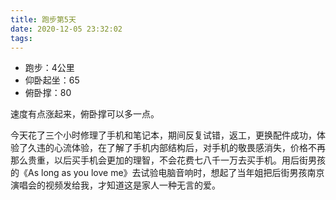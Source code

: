 ```yaml
---
title: 跑步第5天
date: 2020-12-05 23:32:02
tags:
---
```


- 跑步：4公里
- 仰卧起坐：65
- 俯卧撑：80

速度有点涨起来，俯卧撑可以多一点。

今天花了三个小时修理了手机和笔记本，期间反复试错，返工，更换配件成功，体验了久违的心流体验，在了解了手机内部结构后，对手机的敬畏感消失，价格不再那么贵重，以后买手机会更加的理智，不会花费七八千一万去买手机。用后街男孩的《As long as you love me》去试验电脑音响时，想起了当年姐把后街男孩南京演唱会的视频发给我，才知道这是家人一种无言的爱。


